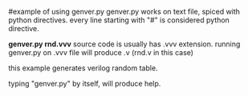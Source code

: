 
#example of using genver.py
genver.py works on text file, spiced with python directives.
every line starting with "#" is considered python directive.

**genver.py rnd.vvv**
source code is usually has .vvv extension.
running genver.py on .vvv file will produce .v (rnd.v in this case)


this example generates verilog random table.

typing "genver.py" by itself, will produce help.



